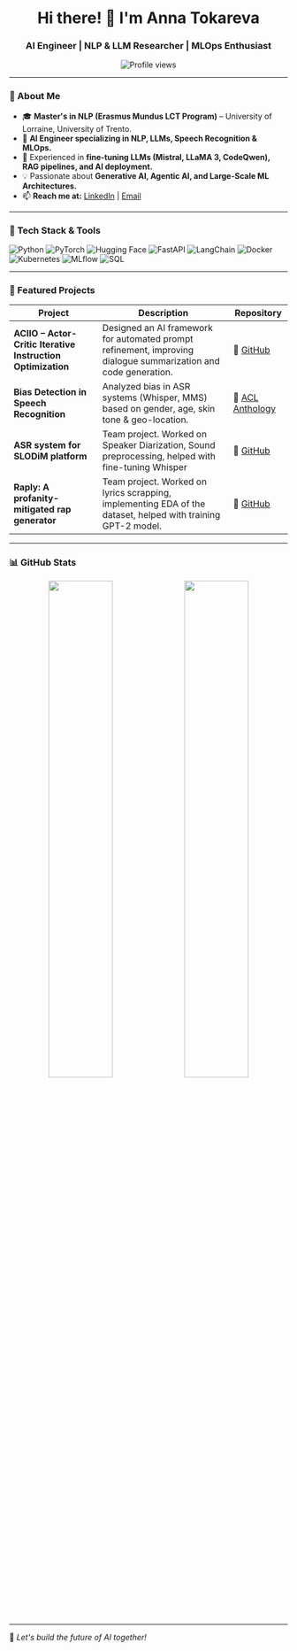 <h1 align="center">Hi there! 👋 I'm Anna Tokareva</h1>
<h3 align="center">AI Engineer | NLP & LLM Researcher | MLOps Enthusiast</h3>

<p align="center">
  <img src="https://komarev.com/ghpvc/?username=annatokareva&label=Profile%20views&color=0e75b6&style=flat" alt="Profile views" />
</p>

---

### 🔬 About Me
- 🎓 **Master's in NLP (Erasmus Mundus LCT Program)** – University of Lorraine, University of Trento.  
- 🤖 **AI Engineer specializing in NLP, LLMs, Speech Recognition & MLOps.**  
- 🚀 Experienced in **fine-tuning LLMs (Mistral, LLaMA 3, CodeQwen), RAG pipelines, and AI deployment.**  
- 💡 Passionate about **Generative AI, Agentic AI, and Large-Scale ML Architectures.**  
- 📫 **Reach me at:** [LinkedIn](https://www.linkedin.com/in/anna-tokareva-9487b224b) | [Email](mailto:annatok.2022@gmail.com)  

---

### 🚀 Tech Stack & Tools
![Python](https://img.shields.io/badge/-Python-3776AB?style=for-the-badge&logo=python&logoColor=white)
![PyTorch](https://img.shields.io/badge/-PyTorch-EE4C2C?style=for-the-badge&logo=pytorch&logoColor=white)
![Hugging Face](https://img.shields.io/badge/-Hugging%20Face-FFD700?style=for-the-badge&logo=huggingface&logoColor=black)
![FastAPI](https://img.shields.io/badge/-FastAPI-009688?style=for-the-badge&logo=fastapi&logoColor=white)
![LangChain](https://img.shields.io/badge/-LangChain-00A3FF?style=for-the-badge)
![Docker](https://img.shields.io/badge/-Docker-2496ED?style=for-the-badge&logo=docker&logoColor=white)
![Kubernetes](https://img.shields.io/badge/-Kubernetes-326CE5?style=for-the-badge&logo=kubernetes&logoColor=white)
![MLflow](https://img.shields.io/badge/-MLflow-0194E2?style=for-the-badge&logo=mlflow&logoColor=white)
![SQL](https://img.shields.io/badge/-SQL-4479A1?style=for-the-badge&logo=mysql&logoColor=white)

---

### 📌 Featured Projects
| Project  | Description | Repository |
|---------|------------|-------------|
| **ACIIO – Actor-Critic Iterative Instruction Optimization** | Designed an AI framework for automated prompt refinement, improving dialogue summarization and code generation. | 🔗 [GitHub](https://github.com/AnnaTokareff/ACIIO.git) |
| **Bias Detection in Speech Recognition** | Analyzed bias in ASR systems (Whisper, MMS) based on gender, age, skin tone & geo-location. | 🔗 [ACL Anthology](https://aclanthology.org/2024.ltedi-1.4/) |
| **ASR system for SLODiM platform** |Team project. Worked on Speaker Diarization, Sound preprocessing, helped with fine-tuning Whisper| 🔗 [GitHub](https://github.com/AnnaTokareff/slodim-asr.git) |
| **Raply: A profanity-mitigated rap generator** |Team project. Worked on lyrics scrapping, implementing EDA of the dataset, helped with training GPT-2 model. | 🔗 [GitHub](https://github.com/AnnaTokareff/Raply.git) |

---

### 📊 GitHub Stats
<p align="center">
  <img width="48%" src="https://github-readme-stats.vercel.app/api?username=annatokareva&show_icons=true&theme=radical" />
  <img width="48%" src="https://github-readme-streak-stats.herokuapp.com/?user=annatokareva&theme=radical" />
</p>

---


🚀 *Let's build the future of AI together!*  

<!--
**AnnaTokareff/AnnaTokareff** is a ✨ _special_ ✨ repository because its `README.md` (this file) appears on your GitHub profile.

Here are some ideas to get you started:

- 🔭 I’m currently working on ...
- 🌱 I’m currently learning ...
- 👯 I’m looking to collaborate on ...
- 🤔 I’m looking for help with ...
- 💬 Ask me about ...
- 📫 How to reach me: ...
- 😄 Pronouns: ...
- ⚡ Fun fact: ...
-->
